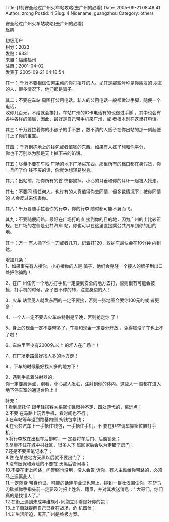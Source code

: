 Title: [转]安全经过广州火车站攻略(去广州的必看)
Date: 2005-09-21 08:48:41
Author: zrong
Postid: 4
Slug: 4
Nicename: guangzhou
Category: others

安全经过广州火车站攻略(去广州的必看)  
赵鹏

初级用户  
积分：2023  
发贴：6331  
来自：福建福州  
注册：2001-04-02  
发表于 2005-09-21 04:18:54

其一： 千万不要相信任何主动向你打招呼的人。尤其是那些号称是你朋友的
朋友的人，很多情况下，他们都是骗子。 　<!--more-->

其二：不要在车站
周围打公用电话。私人的公用电话一般都做过手脚，随便一个电话，  
收你几百元，不给就会挨打。车站广州的IC卡电话有的也做过手脚
，其中也会有各种各样的骗局，因此，最好是自己带手机来广州，或
者根本别在这里打电话。

其三：千万要拉着你的小孩子的手不放
，数不清的人贩子在你出站的那一刻起便盯上了你的宝宝。

其四 ：千万别拣地上的钱包或者值钱的东西。如果有人拣了想和你平分，  
你也千万别以为那是天上掉下来的馅饼。

其五：尽量不要在车站
广场的地下广场买东西。那里所有的档口都在卖假货，你一旦问了价
钱不买的话，你就休想轻易脱身。

其六：出站前，把你所有的首 饰都摘掉。小心的耳垂和你的耳环一起被人抢走。

其七：不要同
情任何人。也许有的人真值得你去同情，但多数情况下，被你同情的
人会反过来伤害你。

其八：千万要随手拉着你的行李，你的行李 随时都可能不翼而飞。

其九：不要随便问路。最好在广场打的直
接到你的目的地，因为广州的士比较正规。在广场的左侧是公共汽车
站，你也可以在这里直接乘公共汽车到你的目的地。

其十：万一 有人捅了你一刀或者几刀，记着打120，救护车最快会在10分钟
内到达。

增加几条：  
1、如果事先有人接你，小心接你的人是
骗子，他们会克隆一个接人的牌子到出口处把你骗跑！

2、在广 州任何一个地方打手机一定要到安全的地方去打，否则很有可能会被
抢，打手机的时候，身子要不停的转，注意身边的人！

3、火车 站里见人就发东西的一定不要接，否则一张地图会要你100元的或
者更多！

4、一个人一定不要去火车站特别是早晚，否则抢定你 了！

5、身上的现金一定不要带多了，车票和现金一定要分开放
，免得钱没了车也上不了啦！

6、车站里至少有2000名以上 的坏人在广场上！

7、在广场走路最好找人多的地方走！

8 、下车的时候最好找人多的地方下！

9、遇到手拿着注射器的，  
你一定要离远点，别看，小心那人发狂，注射到你的体内。这些人一
般都在进入地下停车室的通道台阶上！

补充：  
1.看到摩托仔 跟年轻搭客关系密切且眼神不定、四处游弋的，离远点；  
2.不要 在马路上玩弄手机，看时间也不行；  
3.在车站等车退到路基内侧 掏钱包拿钱；  
4.在公共汽车上一手捂住钱包，一手捂住手机，不
要在非空调车靠窗位置打手机；  
5.将行李放在出租车后排时，一 定要将车后门、后窗锁死；  
6.尽量不住在城中村社区，很多人下 班回家后会以为走错了房门；  
7.还是不要买笔记本了；  
8.住 在某些地方天黑以后就不要出门了；  
9.没有医保和寿险的不要在 天黑后管闲事；  
10.不要在街上问路，问警察也没用，没人会告
诉你，有人主动给你带路的，必须马上远离此人；  
11.一定随身
带身份证，可能的话连毕业证也带上，碰到一群壮汉围住你，在斩马
刀砍掉你手指头前一定要及时报上姓名、籍贯，并对其发送消息：“
大哥们，你们真的是找错人了。”  
12.在街上遇到未成年维族小 同胞立即看顾好你的包；  
13.上了街就提醒自己已身在战场，危 机四伏；  
14.非生活所迫，离开广州是终极方案。


